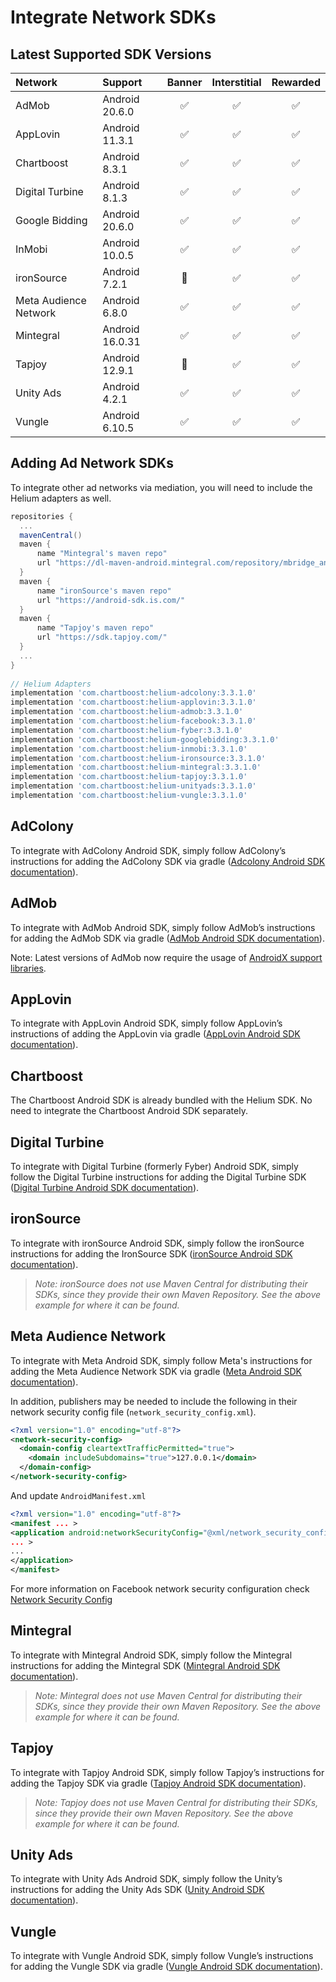 # Integrate Network SDKs

## Latest Supported SDK Versions

| Network               | Support         | Banner | Interstitial | Rewarded |
| :-------------------- | :-------------- | :----: | :----------: | :------: |
| AdMob                 | Android 20.6.0  |    ✅   |      ✅      |     ✅    |
| AppLovin              | Android 11.3.1  |    ✅   |      ✅      |     ✅    |
| Chartboost            | Android 8.3.1   |    ✅   |      ✅      |     ✅    |
| Digital Turbine       | Android 8.1.3   |    ✅   |      ✅      |     ✅    |
| Google Bidding        | Android 20.6.0  |    ✅   |      ✅      |     ✅    |
| InMobi                | Android 10.0.5  |    ✅   |      ✅      |     ✅    |
| ironSource            | Android 7.2.1   |    🚫   |      ✅      |     ✅    |
| Meta Audience Network | Android 6.8.0   |    ✅   |      ✅      |     ✅    |
| Mintegral             | Android 16.0.31 |    ✅   |      ✅      |     ✅    |
| Tapjoy                | Android 12.9.1  |    🚫   |      ✅      |     ✅    |
| Unity Ads             | Android 4.2.1   |    ✅   |      ✅      |     ✅    |
| Vungle                | Android 6.10.5  |    ✅   |      ✅      |     ✅    |

## Adding Ad Network SDKs

To integrate other ad networks via mediation, you will need to include the Helium adapters as well.

```gradle
repositories {
  ...
  mavenCentral()
  maven {
      name "Mintegral's maven repo"
      url "https://dl-maven-android.mintegral.com/repository/mbridge_android_sdk_oversea"
  }
  maven {
      name "ironSource's maven repo"
      url "https://android-sdk.is.com/"
  }
  maven {
      name "Tapjoy's maven repo"
      url "https://sdk.tapjoy.com/"
  }
  ...
}
  
// Helium Adapters
implementation 'com.chartboost:helium-adcolony:3.3.1.0'
implementation 'com.chartboost:helium-applovin:3.3.1.0'
implementation 'com.chartboost:helium-admob:3.3.1.0'
implementation 'com.chartboost:helium-facebook:3.3.1.0'
implementation 'com.chartboost:helium-fyber:3.3.1.0'
implementation 'com.chartboost:helium-googlebidding:3.3.1.0'
implementation 'com.chartboost:helium-inmobi:3.3.1.0'
implementation 'com.chartboost:helium-ironsource:3.3.1.0'
implementation 'com.chartboost:helium-mintegral:3.3.1.0'
implementation 'com.chartboost:helium-tapjoy:3.3.1.0'
implementation 'com.chartboost:helium-unityads:3.3.1.0'
implementation 'com.chartboost:helium-vungle:3.3.1.0'
```

## AdColony

To integrate with AdColony Android SDK, simply follow AdColony’s instructions for adding the AdColony SDK via gradle ([Adcolony Android SDK documentation](https://github.com/AdColony/AdColony-Android-SDK/wiki)).

## AdMob

To integrate with AdMob Android SDK, simply follow AdMob’s instructions for adding the AdMob SDK via gradle ([AdMob Android SDK documentation](https://developers.google.com/admob/android/quick-start)).

Note: Latest versions of AdMob now require the usage of [AndroidX support libraries](https://developer.android.com/jetpack/androidx/migrate).

## AppLovin

To integrate with AppLovin Android SDK, simply follow AppLovin’s instructions of adding the AppLovin via gradle ([AppLovin Android SDK documentation](https://dash.applovin.com/docs/integration#androidIntegration)).

## Chartboost

The Chartboost Android SDK is already bundled with the Helium SDK. No need to integrate the Chartboost Android SDK separately.

## Digital Turbine

To integrate with Digital Turbine (formerly Fyber) Android SDK, simply follow the Digital Turbine instructions for adding the Digital Turbine SDK ([Digital Turbine Android SDK documentation](https://support.inmobi.com/monetize/android-guidelines)).

## ironSource

To integrate with ironSource Android SDK, simply follow the ironSource instructions for adding the IronSource SDK ([ironSource Android SDK documentation](https://developers.ironsrc.com/ironsource-mobile/android/android-sdk)).

>_Note: ironSource does not use Maven Central for distributing their SDKs, since they provide their own Maven Repository. See the above example for where it can be found._

## Meta Audience Network

To integrate with Meta Android SDK, simply follow Meta's instructions for adding the Meta Audience Network SDK via gradle ([Meta Android SDK documentation](https://developers.facebook.com/docs/audience-network/android)).

In addition, publishers may be needed to include the following in their network security config file (`network_security_config.xml`).

```xml network_security_config.xml
<?xml version="1.0" encoding="utf-8"?>
<network-security-config>
  <domain-config cleartextTrafficPermitted="true">
    <domain includeSubdomains="true">127.0.0.1</domain>
  </domain-config>
</network-security-config>
```

And update `AndroidManifest.xml`

```xml
<?xml version="1.0" encoding="utf-8"?>
<manifest ... >
<application android:networkSecurityConfig="@xml/network_security_config"
... >
...
</application>
</manifest>
```

For more information on Facebook network security configuration check [Network Security Config](https://developers.facebook.com/docs/audience-network/android-network-security-config)

## Mintegral

To integrate with Mintegral Android SDK, simply follow the Mintegral instructions for adding the Mintegral SDK ([Mintegral Android SDK documentation](https://cdn-adn.rayjump.com/cdn-adn/v2/markdown_v2/index.html?file=sdk-m_sdk-android&lang=en)).

>_Note: Mintegral does not use Maven Central for distributing their SDKs, since they provide their own Maven Repository. See the above example for where it can be found._

## Tapjoy

To integrate with Tapjoy Android SDK, simply follow Tapjoy’s instructions for adding the Tapjoy SDK via gradle ([Tapjoy Android SDK documentation](https://dev.tapjoy.com/sdk-integration/android/getting-started-guide-publishers-android)).

>_Note: Tapjoy does not use Maven Central for distributing their SDKs, since they provide their own Maven Repository. See the above example for where it can be found._

## Unity Ads

To integrate with Unity Ads Android SDK, simply follow the Unity’s instructions for adding the Unity Ads SDK ([Unity Android SDK documentation](https://unityads.unity3d.com/help/android/integration-guide-android)).

## Vungle

To integrate with Vungle Android SDK, simply follow Vungle’s instructions for adding the Vungle SDK via gradle ([Vungle Android SDK documentation](https://support.vungle.com/hc/en-us/articles/360002922871)).
